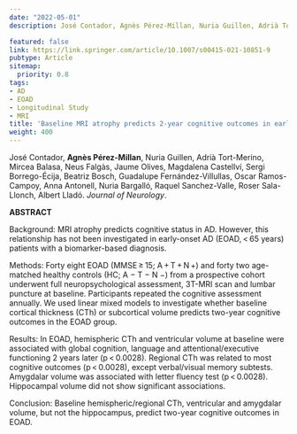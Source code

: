 ```yaml
---
date: "2022-05-01"
description: José Contador, Agnès Pérez-Millan, Nuria Guillen, Adrià Tort-Merino, Mircea Balasa, Neus Falgàs, Jaume Olives, Magdalena Castellví, Sergi Borrego-Écija, Beatriz Bosch, Guadalupe Fernández-Villullas, Oscar Ramos-Campoy, Anna Antonell, Nuria Bargalló, Raquel Sanchez-Valle, Roser Sala-Llonch, Albert Lladó.

featured: false
link: https://link.springer.com/article/10.1007/s00415-021-10851-9
pubtype: Article
sitemap:
  priority: 0.8
tags:
- AD
- EOAD
- Longitudinal Study
- MRI
title: 'Baseline MRI atrophy predicts 2-year cognitive outcomes in early-onset Alzheimer’s disease'
weight: 400
---
```


José Contador, **Agnès Pérez-Millan**, Nuria Guillen, Adrià Tort-Merino, Mircea Balasa, Neus Falgàs, Jaume Olives, Magdalena Castellví, Sergi Borrego-Écija, Beatriz Bosch, Guadalupe Fernández-Villullas, Oscar Ramos-Campoy, Anna Antonell, Nuria Bargalló, Raquel Sanchez-Valle, Roser Sala-Llonch, Albert Lladó. _Journal of Neurology_.


**ABSTRACT**

Background: MRI atrophy predicts cognitive status in AD. However, this relationship has not been investigated in early-onset AD (EOAD, < 65 years) patients with a biomarker-based diagnosis.

Methods: Forty eight EOAD (MMSE ≥ 15; A + T + N +) and forty two age-matched healthy controls (HC; A − T − N −) from a prospective cohort underwent full neuropsychological assessment, 3T-MRI scan and lumbar puncture at baseline. Participants repeated the cognitive assessment annually. We used linear mixed models to investigate whether baseline cortical thickness (CTh) or subcortical volume predicts two-year cognitive outcomes in the EOAD group.

Results: In EOAD, hemispheric CTh and ventricular volume at baseline were associated with global cognition, language and attentional/executive functioning 2 years later (p < 0.0028). Regional CTh was related to most cognitive outcomes (p < 0.0028), except verbal/visual memory subtests. Amygdalar volume was associated with letter fluency test (p < 0.0028). Hippocampal volume did not show significant associations.

Conclusion: Baseline hemispheric/regional CTh, ventricular and amygdalar volume, but not the hippocampus, predict two-year cognitive outcomes in EOAD.
